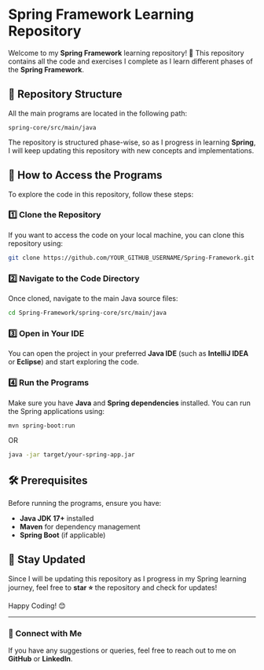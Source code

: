 # Spring Framework Learning Repository

Welcome to my **Spring Framework** learning repository! 🚀 This repository contains all the code and exercises I complete as I learn different phases of the **Spring Framework**.

## 📂 Repository Structure

All the main programs are located in the following path:

```
spring-core/src/main/java
```

The repository is structured phase-wise, so as I progress in learning **Spring**, I will keep updating this repository with new concepts and implementations.

## 📌 How to Access the Programs

To explore the code in this repository, follow these steps:

### 1️⃣ Clone the Repository
If you want to access the code on your local machine, you can clone this repository using:

```sh
git clone https://github.com/YOUR_GITHUB_USERNAME/Spring-Framework.git
```

### 2️⃣ Navigate to the Code Directory
Once cloned, navigate to the main Java source files:

```sh
cd Spring-Framework/spring-core/src/main/java
```

### 3️⃣ Open in Your IDE
You can open the project in your preferred **Java IDE** (such as **IntelliJ IDEA** or **Eclipse**) and start exploring the code.

### 4️⃣ Run the Programs
Make sure you have **Java** and **Spring dependencies** installed. You can run the Spring applications using:

```sh
mvn spring-boot:run
```
OR
```sh
java -jar target/your-spring-app.jar
```

## 🛠 Prerequisites
Before running the programs, ensure you have:
- **Java JDK 17+** installed
- **Maven** for dependency management
- **Spring Boot** (if applicable)

## 📌 Stay Updated
Since I will be updating this repository as I progress in my Spring learning journey, feel free to **star ⭐** the repository and check for updates!

Happy Coding! 😊

---

### 🔗 Connect with Me
If you have any suggestions or queries, feel free to reach out to me on **GitHub** or **LinkedIn**.

